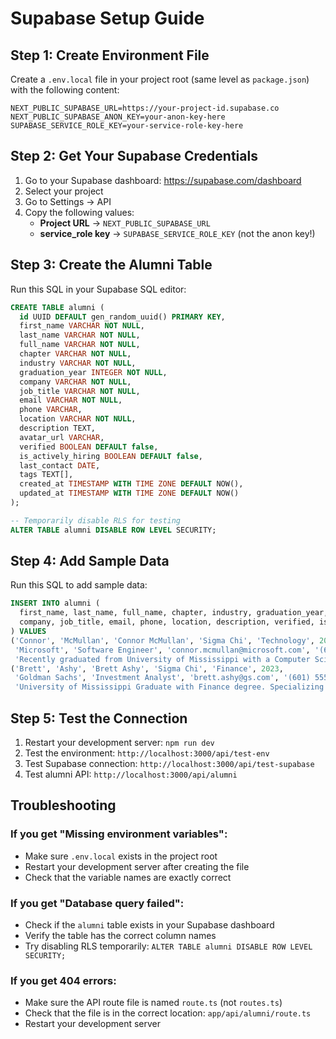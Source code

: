 # Supabase Setup Guide

## Step 1: Create Environment File

Create a `.env.local` file in your project root (same level as `package.json`) with the following content:

```env
NEXT_PUBLIC_SUPABASE_URL=https://your-project-id.supabase.co
NEXT_PUBLIC_SUPABASE_ANON_KEY=your-anon-key-here
SUPABASE_SERVICE_ROLE_KEY=your-service-role-key-here
```

## Step 2: Get Your Supabase Credentials

1. Go to your Supabase dashboard: https://supabase.com/dashboard
2. Select your project
3. Go to Settings → API
4. Copy the following values:
   - **Project URL** → `NEXT_PUBLIC_SUPABASE_URL`
   - **service_role key** → `SUPABASE_SERVICE_ROLE_KEY` (not the anon key!)

## Step 3: Create the Alumni Table

Run this SQL in your Supabase SQL editor:

```sql
CREATE TABLE alumni (
  id UUID DEFAULT gen_random_uuid() PRIMARY KEY,
  first_name VARCHAR NOT NULL,
  last_name VARCHAR NOT NULL,
  full_name VARCHAR NOT NULL,
  chapter VARCHAR NOT NULL,
  industry VARCHAR NOT NULL,
  graduation_year INTEGER NOT NULL,
  company VARCHAR NOT NULL,
  job_title VARCHAR NOT NULL,
  email VARCHAR NOT NULL,
  phone VARCHAR,
  location VARCHAR NOT NULL,
  description TEXT,
  avatar_url VARCHAR,
  verified BOOLEAN DEFAULT false,
  is_actively_hiring BOOLEAN DEFAULT false,
  last_contact DATE,
  tags TEXT[],
  created_at TIMESTAMP WITH TIME ZONE DEFAULT NOW(),
  updated_at TIMESTAMP WITH TIME ZONE DEFAULT NOW()
);

-- Temporarily disable RLS for testing
ALTER TABLE alumni DISABLE ROW LEVEL SECURITY;
```

## Step 4: Add Sample Data

Run this SQL to add sample data:

```sql
INSERT INTO alumni (
  first_name, last_name, full_name, chapter, industry, graduation_year,
  company, job_title, email, phone, location, description, verified, is_actively_hiring
) VALUES 
('Connor', 'McMullan', 'Connor McMullan', 'Sigma Chi', 'Technology', 2024,
 'Microsoft', 'Software Engineer', 'connor.mcmullan@microsoft.com', '(601) 555-0123', 'Jackson, MS',
 'Recently graduated from University of Mississippi with a Computer Science degree. Passionate about cloud computing and AI.', false, false),
('Brett', 'Ashy', 'Brett Ashy', 'Sigma Chi', 'Finance', 2023,
 'Goldman Sachs', 'Investment Analyst', 'brett.ashy@gs.com', '(601) 555-0456', 'Atlanta, GA',
 'University of Mississippi Graduate with Finance degree. Specializing in investment banking and market analysis.', true, false);
```

## Step 5: Test the Connection

1. Restart your development server: `npm run dev`
2. Test the environment: `http://localhost:3000/api/test-env`
3. Test Supabase connection: `http://localhost:3000/api/test-supabase`
4. Test alumni API: `http://localhost:3000/api/alumni`

## Troubleshooting

### If you get "Missing environment variables":
- Make sure `.env.local` exists in the project root
- Restart your development server after creating the file
- Check that the variable names are exactly correct

### If you get "Database query failed":
- Check if the `alumni` table exists in your Supabase dashboard
- Verify the table has the correct column names
- Try disabling RLS temporarily: `ALTER TABLE alumni DISABLE ROW LEVEL SECURITY;`

### If you get 404 errors:
- Make sure the API route file is named `route.ts` (not `routes.ts`)
- Check that the file is in the correct location: `app/api/alumni/route.ts`
- Restart your development server 